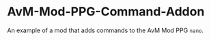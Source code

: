 # AvM-Mod-PPG-Command-Addon
An example of a mod that adds commands to the AvM Mod PPG
<code>nano</code>.
